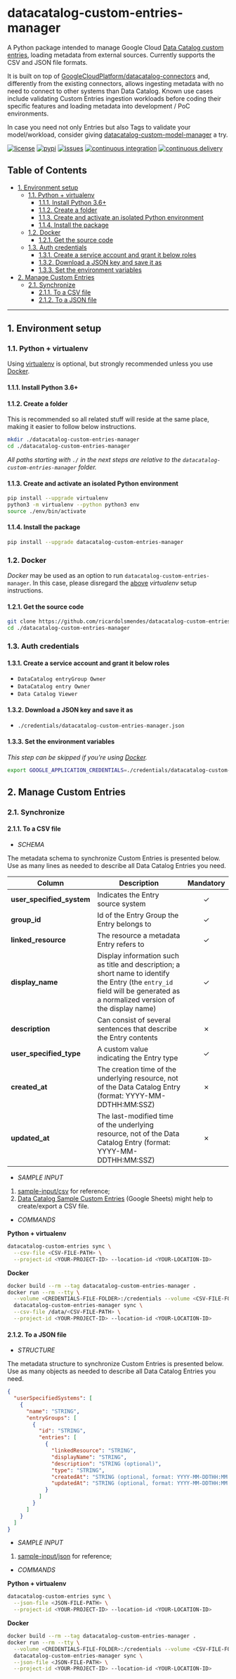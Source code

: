 # datacatalog-custom-entries-manager

A Python package intended to manage Google Cloud [Data Catalog custom entries][1], loading metadata
from external sources. Currently supports the CSV and JSON file formats.

It is built on top of [GoogleCloudPlatform/datacatalog-connectors][2] and, differently from the
existing connectors, allows ingesting metadata with no need to connect to other systems than Data
Catalog. Known use cases include validating Custom Entries ingestion workloads before coding their
specific features and loading metadata into development / PoC environments.

In case you need not only Entries but also Tags to validate your model/workload, consider giving
[datacatalog-custom-model-manager][3] a try.

[![license](https://img.shields.io/github/license/ricardolsmendes/datacatalog-custom-entries-manager.svg)](https://github.com/ricardolsmendes/datacatalog-custom-entries-manager/blob/master/LICENSE)
[![pypi](https://img.shields.io/pypi/v/datacatalog-custom-entries-manager.svg)](https://pypi.org/project/datacatalog-custom-entries-manager)
[![issues](https://img.shields.io/github/issues/ricardolsmendes/datacatalog-custom-entries-manager.svg)](https://github.com/ricardolsmendes/datacatalog-custom-entries-manager/issues)
[![continuous integration](https://github.com/ricardolsmendes/datacatalog-custom-entries-manager/actions/workflows/continuous-integration.yaml/badge.svg)](https://github.com/ricardolsmendes/datacatalog-custom-entries-manager/actions/workflows/continuous-integration.yaml)
[![continuous delivery](https://github.com/ricardolsmendes/datacatalog-custom-entries-manager/actions/workflows/continuous-delivery.yaml/badge.svg)](https://github.com/ricardolsmendes/datacatalog-custom-entries-manager/actions/workflows/continuous-delivery.yaml)

<!--
  DO NOT UPDATE THE TABLE OF CONTENTS MANUALLY
  run `npx markdown-toc -i README.md`.

  Please stick to 100-character line wraps as much as you can.
-->

## Table of Contents

<!-- toc -->

- [1. Environment setup](#1-environment-setup)
  * [1.1. Python + virtualenv](#11-python--virtualenv)
    + [1.1.1. Install Python 3.6+](#111-install-python-36)
    + [1.1.2. Create a folder](#112-create-a-folder)
    + [1.1.3. Create and activate an isolated Python environment](#113-create-and-activate-an-isolated-python-environment)
    + [1.1.4. Install the package](#114-install-the-package)
  * [1.2. Docker](#12-docker)
    + [1.2.1. Get the source code](#121-get-the-source-code)
  * [1.3. Auth credentials](#13-auth-credentials)
    + [1.3.1. Create a service account and grant it below roles](#131-create-a-service-account-and-grant-it-below-roles)
    + [1.3.2. Download a JSON key and save it as](#132-download-a-json-key-and-save-it-as)
    + [1.3.3. Set the environment variables](#133-set-the-environment-variables)
- [2. Manage Custom Entries](#2-manage-custom-entries)
  * [2.1. Synchronize](#21-synchronize)
    + [2.1.1. To a CSV file](#211-to-a-csv-file)
    + [2.1.2. To a JSON file](#212-to-a-json-file)

<!-- tocstop -->

---

## 1. Environment setup

### 1.1. Python + virtualenv

Using [virtualenv][4] is optional, but strongly recommended unless you use [Docker](#12-docker).

#### 1.1.1. Install Python 3.6+

#### 1.1.2. Create a folder

This is recommended so all related stuff will reside at the same place, making it easier to follow
below instructions.

```sh
mkdir ./datacatalog-custom-entries-manager
cd ./datacatalog-custom-entries-manager
```

_All paths starting with `./` in the next steps are relative to the
`datacatalog-custom-entries-manager` folder._

#### 1.1.3. Create and activate an isolated Python environment

```sh
pip install --upgrade virtualenv
python3 -m virtualenv --python python3 env
source ./env/bin/activate
```

#### 1.1.4. Install the package

```sh
pip install --upgrade datacatalog-custom-entries-manager
```

### 1.2. Docker

_Docker_ may be used as an option to run `datacatalog-custom-entries-manager`. In this case,
please disregard the [above](#11-python--virtualenv) _virtualenv_ setup instructions.

#### 1.2.1. Get the source code

```sh
git clone https://github.com/ricardolsmendes/datacatalog-custom-entries-manager
cd ./datacatalog-custom-entries-manager
```

### 1.3. Auth credentials

#### 1.3.1. Create a service account and grant it below roles

- `DataCatalog entryGroup Owner`
- `DataCatalog entry Owner`
- `Data Catalog Viewer`

#### 1.3.2. Download a JSON key and save it as

- `./credentials/datacatalog-custom-entries-manager.json`

#### 1.3.3. Set the environment variables

_This step can be skipped if you're using [Docker](#12-docker)._

```sh
export GOOGLE_APPLICATION_CREDENTIALS=./credentials/datacatalog-custom-entries-manager.json
```

## 2. Manage Custom Entries

### 2.1. Synchronize

#### 2.1.1. To a CSV file

- _SCHEMA_

The metadata schema to synchronize Custom Entries is presented below. Use as many lines as needed
to describe all Data Catalog Entries you need.

| Column                    | Description                                                                                                                                                                | Mandatory |
| ------------------------- | -------------------------------------------------------------------------------------------------------------------------------------------------------------------------- | :-------: |
| **user_specified_system** | Indicates the Entry source system                                                                                                                                          |  &check;  |
| **group_id**              | Id of the Entry Group the Entry belongs to                                                                                                                                 |  &check;  |
| **linked_resource**       | The resource a metadata Entry refers to                                                                                                                                    |  &check;  |
| **display_name**          | Display information such as title and description; a short name to identify the Entry (the `entry_id` field will be generated as a normalized version of the display name) |  &check;  |
| **description**           | Can consist of several sentences that describe the Entry contents                                                                                                          |  &cross;  |
| **user_specified_type**   | A custom value indicating the Entry type                                                                                                                                   |  &check;  |
| **created_at**            | The creation time of the underlying resource, not of the Data Catalog Entry (format: YYYY-MM-DDTHH:MM:SSZ)                                                                 |  &cross;  |
| **updated_at**            | The last-modified time of the underlying resource, not of the Data Catalog Entry (format: YYYY-MM-DDTHH:MM:SSZ)                                                            |  &cross;  |

- _SAMPLE INPUT_

1. [sample-input/csv][5] for reference;
1. [Data Catalog Sample Custom Entries][6] (Google Sheets) might help to create/export a CSV file.

- _COMMANDS_

**Python + virtualenv**

```sh
datacatalog-custom-entries sync \
  --csv-file <CSV-FILE-PATH> \
  --project-id <YOUR-PROJECT-ID> --location-id <YOUR-LOCATION-ID>
```

**Docker**

```sh
docker build --rm --tag datacatalog-custom-entries-manager .
docker run --rm --tty \
  --volume <CREDENTIALS-FILE-FOLDER>:/credentials --volume <CSV-FILE-FOLDER>:/data \
  datacatalog-custom-entries-manager sync \
  --csv-file /data/<CSV-FILE-PATH> \
  --project-id <YOUR-PROJECT-ID> --location-id <YOUR-LOCATION-ID>
```

#### 2.1.2. To a JSON file

- _STRUCTURE_

The metadata structure to synchronize Custom Entries is presented below. Use as many objects as
needed to describe all Data Catalog Entries you need.

```json
{
  "userSpecifiedSystems": [
    {
      "name": "STRING",
      "entryGroups": [
        {
          "id": "STRING",
          "entries": [
            {
              "linkedResource": "STRING",
              "displayName": "STRING",
              "description": "STRING (optional)",
              "type": "STRING",
              "createdAt": "STRING (optional, format: YYYY-MM-DDTHH:MM:SSZ)",
              "updatedAt": "STRING (optional, format: YYYY-MM-DDTHH:MM:SSZ)"
            }
          ]
        }
      ]
    }
  ]
}
```

- _SAMPLE INPUT_

1. [sample-input/json][7] for reference;

- _COMMANDS_

**Python + virtualenv**

```sh
datacatalog-custom-entries sync \
  --json-file <JSON-FILE-PATH> \
  --project-id <YOUR-PROJECT-ID> --location-id <YOUR-LOCATION-ID>
```

**Docker**

```sh
docker build --rm --tag datacatalog-custom-entries-manager .
docker run --rm --tty \
  --volume <CREDENTIALS-FILE-FOLDER>:/credentials --volume <CSV-FILE-FOLDER>:/data \
  datacatalog-custom-entries-manager sync \
  --json-file <JSON-FILE-PATH> \
  --project-id <YOUR-PROJECT-ID> --location-id <YOUR-LOCATION-ID>
```

[1]: https://cloud.google.com/data-catalog/docs/how-to/custom-entries
[2]: https://github.com/GoogleCloudPlatform/datacatalog-connectors
[3]: https://github.com/ricardolsmendes/datacatalog-custom-model-manager
[4]: https://virtualenv.pypa.io/en/latest/
[5]: https://github.com/ricardolsmendes/datacatalog-custom-entries-manager/tree/master/sample-input/csv
[6]: https://docs.google.com/spreadsheets/d/1F_6M1BA9qlcGZf_ZyC3cUAePUjMXInZWbUOSGow5Gfc
[7]: https://github.com/ricardolsmendes/datacatalog-custom-entries-manager/tree/master/sample-input/json

